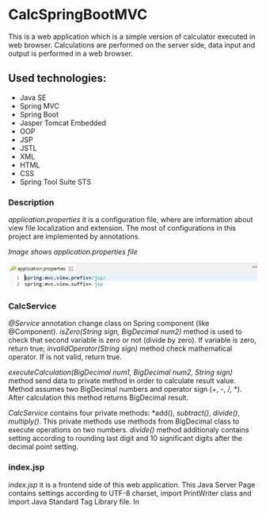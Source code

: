 # **CalcSpringBootMVC**

This is a web application which is a simple version of calculator executed in web browser.
Calculations are performed on the server side, data input and output is performed in a web browser.

## Used technologies:
* Java SE
* Spring MVC
* Spring Boot
* Jasper Tomcat Embedded
* OOP
* JSP
* JSTL
* XML
* HTML
* CSS
* Spring Tool Suite STS

### Description

*application.properties* it is a configuration file, where are information about view file localization and extension.
The most of configurations in this project are implemented by annotations.

*Image shows application.properties file*

![alt text](/.readmeimages/image1.jpg)

### CalcService

*@Service* annotation change class on Spring component (like @Component).
*isZero(String sign, BigDecimal num2)* method is used to check that second variable is zero or not (divide by zero). If variable is zero, return true;
*invalidOperator(String sign)* method check mathematical operator. If is not valid, return true.

*executeCalculation(BigDecimal num1, BigDecimal num2, String sign)* method send data to private method in order to calculate result value.
Method assumes two BigDecimal numbers and operator sign (+, -, /, *).
After calculation this method returns BigDecimal result.

*CalcService* contains four private methods:
*add(), *subtract()*, *divide()*, *multiply()*.
This private methods use methods from BigDecimal class to execute operations on two numbers.
*divide()* method additionaly contains setting according to rounding last digit and 10 significant digits after the decimal point setting.

### index.jsp

*index.jsp* it is a frontend side of this web application.
This Java Server Page contains settings according to UTF-8 charset, import PrintWriter class and import Java Standard Tag Library file. 
In *<style>* section is declared a CSS styles configurations. It is contains some CSS classes e.g. *.container{}*.

*Image shows index.jsp page*

![alt text](/.readmeimages/image4.jpg)

This application use POST HTTP method to communicate with backend side of web application.
*/result* is the fragment of the mapped url path of method which supports POST method.
This form contains inputs: two numbers and operator (sign) from predefined list.
This set of information is sent to the *doCalc()* CalcController method.

*Image shows form implementation in index.jsp file*

![alt text](/.readmeimages/image5.jpg)

*CalcController* returns set of data: number 1, number 2, sign, result and flag.
If flag equals 0 then result is printed. This condition is implemented to printing values when they are not null.
Flag allows to turn off display of null values.
Last section is footer with informations about author and date.

*Image shows code with Expression Language which implements presenting of results*

![alt text](/.readmeimages/image6.jpg)

### error.jsp

*Image shows error.jsp file with error message*

When user input dividing by zero or invalid operator then application return error message with link to main page.

![alt text](/.readmeimages/image7.jpg)

### CalcSpringBootMvcApplication

*CalcSpringBootMvcApplication* is run class. This class have *@SpringBootApplication* annotation.

*Image shows CalcSpringBootMvcApplication class*

![alt text](/.readmeimages/image8.jpg)

### CalcController

*CalcController* class is a class with *@Controller* annotation. This class supports requests from web browser.
When we enter address *localhost:8080/calc*, the application return index.jsp page.

*@Controller* annotation maked class as Spring component.
*@Autowired* annotation with constructor give possibility use Dependency Injection (CalcService instance).

*index()* method returns index.jsp page.
*doCalc()* method is runned when post method is executed.

*RequestMapping(value="result")* annotation is name of this controller method (fragment of the mapped url path).
*method=RequestMethod.POST* indicates that the method responds to the use of the POST method.

*ModelAndView* is a container where we can place objects and send them to the view. 
From request object we get parameters and save in BigDecimal variables.
At first application check that operation is dividing by zero or operator is invalid.
If yes, application return error.jsp page. If not, calculation is executed.
In next step *service.executeCalculation()* realized calculations on two numbers from request POST method.
*mv.addObject()* enables add some objects with like parameters.
*mv.setViewName()* enables set a view target file.

### Execute of Application

*Image shows start page of CalcSpringBootMVC web application.*
*We can input two numbers and operator sign. Result is printed below.*

![alt text](/.readmeimages/image12.jpg)

*Sign input contains predefined list. We should input one sign from list.*

![alt text](/.readmeimages/image13.jpg)

*JSP page contains functionality "This field is required" for all inputs.*

![alt text](/.readmeimages/image14.jpg)

*Example execution of CalcSpringBootMVC application:*
*input two numbers and set "/" operator and click "Calculate".*

![alt text](/.readmeimages/image15.jpg)

*Result is printed below. We can input next values.*

![alt text](/.readmeimages/image16.jpg)

*Result of addition.*

![alt text](/.readmeimages/image17.jpg)

*Result of subtraction.*

![alt text](/.readmeimages/image18.jpg)

*Result of multiplying.*

![alt text](/.readmeimages/image19.jpg)

*Result of invalid input data - error message.*

![alt text](/.readmeimages/image20.jpg)
